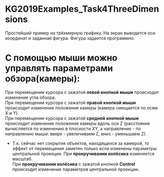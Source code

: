 # KG2019Examples_Task4ThreeDimensions
Простейший пример на трёхмерную графику.
На экран выводится оси координат и заданная фигура. Фигура задается программно.

# С помощью мыши можно управлять параметрами обзора(камеры):
При перемещении курсора с зажатой **левой кнопкой мыши** происходит изменения угла обзора.  
При перемещении курсора с зажатой **правой кнопкой мыши** происходит изменение положения камеры (камера смещается по осям X и Y).  
При перемещении курсора с зажатой **средней кнопкой мыши** происходит изменение положение камеры вдоль оси Z (расстояние вычисляется по изменению в плоскости XY, а направление - по направлению мыши: вверх - увеличиваем Z, вниз - уменьшаем Z).
* Т.к. сейчас нет сокрытия объектов, находящихся за камерой, то эффект от перемещения заметен только если изменены параметры центральной проекции.
При **прокручивании колёсика** изменяется масштаб.  
При **прокручивании колёсика** с зажатой кнопкой **Control** происходит изменение параметров центральной проекции.
